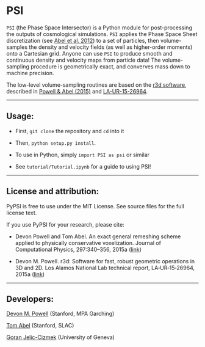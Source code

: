 # PSI

`PSI` (the Phase Space Intersector) is a Python module for post-processing the outputs of cosmological simulations. `PSI` applies the Phase Space Sheet discretization (see [Abel et al. 2012](https://ui.adsabs.harvard.edu/abs/2012MNRAS.427...61A/abstract)) to a set of particles, then volume-samples the density and velocity fields (as well as higher-order moments) onto a Cartesian grid. Anyone can use `PSI` to produce smooth and continuous density and velocity maps from particle data!  The volume-sampling procedure is geometrically exact, and converves mass down to machine precision. 

The low-level volume-sampling routines are based on the [r3d software](https://github.com/devonmpowell/r3d),
described in 
[Powell & Abel (2015)](http://www.sciencedirect.com/science/article/pii/S0021999115003563) and
[LA-UR-15-26964](https://github.com/devonmpowell/r3d/blob/master/la-ur-15-26964.pdf). 


---

## Usage:

- First, `git clone` the repository and `cd` into it 

- Then, `python setup.py install`. 

- To use in Python, simply `import PSI as psi` or similar 

- See `tutorial/Tutorial.ipynb` for a guide to using PSI! 

---

## License and attribution: 

PyPSI is free to use under the MIT License. See source files for the full license text.

If you use PyPSI for your research, please cite:

- Devon Powell and Tom Abel. An exact general remeshing scheme applied to physically conservative voxelization. Journal of Computational
Physics, 297:340–356, 2015a ([link](http://www.sciencedirect.com/science/article/pii/S0021999115003563))

- Devon M. Powell. r3d: Software for fast, robust geometric operations in 3D and 2D. Los Alamos National Lab technical report, LA‑UR‑15‑26964,
2015a ([link](https://github.com/devonmpowell/r3d/blob/master/la-ur-15-26964.pdf))


---

## Developers:

[Devon M. Powell](https://github.com/devonmpowell) (Stanford, MPA Garching)

[Tom Abel](https://github.com/yipihey) (Stanford, SLAC)

[Goran Jelic-Cizmek](https://github.com/JCGoran) (University of Geneva)


